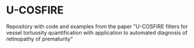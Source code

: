 # U-COSFIRE
Repository with code and examples from the paper "U-COSFIRE filters for vessel tortuosity quantification with application to automated diagnosis of retinopathy of prematurity"
